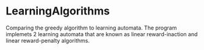 # LearningAlgorithms
Comparing the greedy algorithm to learning automata. The program implemets 2 learning automata that are known as linear reward-inaction and linear reward-penalty algorithms.

